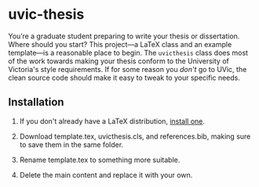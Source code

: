 # uvic-thesis

You’re a graduate student preparing to write your thesis or dissertation. Where should you start? This project—a LaTeX class and an example template—is a reasonable place to begin. The `uvicthesis` class does most of the work towards making your thesis conform to the University of Victoria's style requirements. If for some reason you *don't* go to UVic, the clean source code should make it easy to tweak to your specific needs.

## Installation

1. If you don't already have a LaTeX distribution, [install one][dl].

2. Download template.tex, uvicthesis.cls, and references.bib, making sure to save them in the same folder.

3. Rename template.tex to something more suitable.

4. Delete the main content and replace it with your own.

 [dl]: http://latex-project.org/ftp.html
